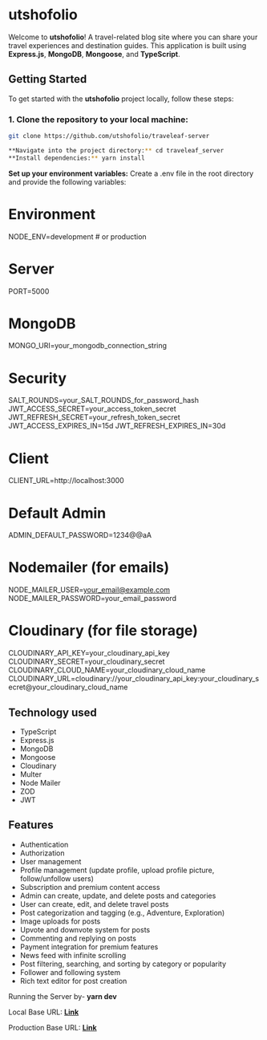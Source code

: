 # utshofolio

Welcome to **utshofolio**! A travel-related blog site where you can share your travel experiences and destination guides. This application is built using **Express.js**, **MongoDB**, **Mongoose**, and **TypeScript**.

## Getting Started

To get started with the **utshofolio** project locally, follow these steps:

### 1. Clone the repository to your local machine:

```bash
git clone https://github.com/utshofolio/traveleaf-server

**Navigate into the project directory:** cd traveleaf_server
**Install dependencies:** yarn install
```

**Set up your environment variables:**
Create a .env file in the root directory and provide the following variables:

# Environment

NODE_ENV=development # or production

# Server

PORT=5000

# MongoDB

MONGO_URI=your_mongodb_connection_string

# Security

SALT_ROUNDS=your_SALT_ROUNDS_for_password_hash
JWT_ACCESS_SECRET=your_access_token_secret
JWT_REFRESH_SECRET=your_refresh_token_secret
JWT_ACCESS_EXPIRES_IN=15d
JWT_REFRESH_EXPIRES_IN=30d

# Client

CLIENT_URL=http://localhost:3000

# Default Admin

ADMIN_DEFAULT_PASSWORD=1234@@aA

# Nodemailer (for emails)

NODE_MAILER_USER=your_email@example.com
NODE_MAILER_PASSWORD=your_email_password

# Cloudinary (for file storage)

CLOUDINARY_API_KEY=your_cloudinary_api_key
CLOUDINARY_SECRET=your_cloudinary_secret
CLOUDINARY_CLOUD_NAME=your_cloudinary_cloud_name
CLOUDINARY_URL=cloudinary://your_cloudinary_api_key:your_cloudinary_secret@your_cloudinary_cloud_name

## Technology used

- TypeScript
- Express.js
- MongoDB
- Mongoose
- Cloudinary
- Multer
- Node Mailer
- ZOD
- JWT

## Features

- Authentication
- Authorization
- User management
- Profile management (update profile, upload profile picture, follow/unfollow users)
- Subscription and premium content access
- Admin can create, update, and delete posts and categories
- User can create, edit, and delete travel posts
- Post categorization and tagging (e.g., Adventure, Exploration)
- Image uploads for posts
- Upvote and downvote system for posts
- Commenting and replying on posts
- Payment integration for premium features
- News feed with infinite scrolling
- Post filtering, searching, and sorting by category or popularity
- Follower and following system
- Rich text editor for post creation

Running the Server by- **yarn dev**

Local Base URL: **[Link](http://localhost:5500/api/v1)**

Production Base URL: **[Link](https://traveleaf-server.onrender.com/api/v1)**
